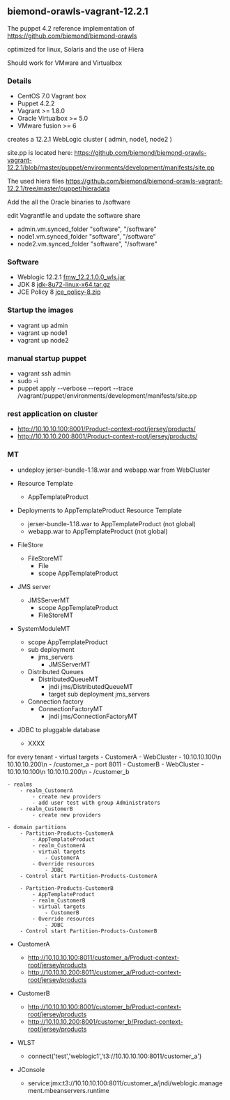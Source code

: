 ## biemond-orawls-vagrant-12.2.1

The puppet 4.2 reference implementation of https://github.com/biemond/biemond-orawls

optimized for linux, Solaris and the use of Hiera

Should work for VMware and Virtualbox

### Details
- CentOS 7.0 Vagrant box
- Puppet 4.2.2
- Vagrant >= 1.8.0
- Oracle Virtualbox >= 5.0
- VMware fusion >= 6

creates a 12.2.1 WebLogic cluster ( admin, node1, node2 )

site.pp is located here:
https://github.com/biemond/biemond-orawls-vagrant-12.2.1/blob/master/puppet/environments/development/manifests/site.pp

The used hiera files https://github.com/biemond/biemond-orawls-vagrant-12.2.1/tree/master/puppet/hieradata

Add the all the Oracle binaries to /software

edit Vagrantfile and update the software share
- admin.vm.synced_folder "software", "/software"
- node1.vm.synced_folder "software", "/software"
- node2.vm.synced_folder "software", "/software"

### Software
- Weblogic 12.2.1 [fmw_12.2.1.0.0_wls.jar](http://www.oracle.com/technetwork/middleware/fusion-middleware/downloads/index.html)
- JDK 8 [jdk-8u72-linux-x64.tar.gz](http://www.oracle.com/technetwork/java/javase/downloads/jdk8-downloads-2133151.html)
- JCE Policy 8 [jce_policy-8.zip](http://www.oracle.com/technetwork/java/javase/downloads/jce8-download-2133166.html)

### Startup the images

- vagrant up admin
- vagrant up node1
- vagrant up node2

### manual startup puppet

- vagrant ssh admin
- sudo -i
- puppet apply --verbose --report --trace /vagrant/puppet/environments/development/manifests/site.pp


### rest application on cluster

- http://10.10.10.100:8001/Product-context-root/jersey/products/
- http://10.10.10.200:8001/Product-context-root/jersey/products/

### MT

- undeploy jerser-bundle-1.18.war and webapp.war from WebCluster


- Resource Template
    - AppTemplateProduct

- Deployments to AppTemplateProduct Resource Template
    - jerser-bundle-1.18.war to AppTemplateProduct (not global)
    - webapp.war to AppTemplateProduct (not global)

- FileStore
    - FileStoreMT
        - File
        - scope AppTemplateProduct

- JMS server
    - JMSServerMT
        - scope AppTemplateProduct
        - FileStoreMT

- SystemModuleMT
    - scope AppTemplateProduct
    - sub deployment
        - jms_servers
            - JMSServerMT
    - Distributed Queues
        - DistributedQueueMT
            - jndi jms/DistributedQueueMT
            - target sub deployment jms_servers
    - Connection factory
        - ConnectionFactoryMT
            - jndi jms/ConnectionFactoryMT


- JDBC to pluggable database
    - XXXX

for every tenant
    - virtual targets
        - CustomerA
            - WebCluster
            - 10.10.10.100\n 10.10.10.200\n
            - /customer_a
            - port 8011
        - CustomerB
            - WebCluster
            - 10.10.10.100\n 10.10.10.200\n
            - /customer_b

    - realms
        - realm_CustomerA
            - create new providers
            - add user test with group Administrators
        - realm_CustomerB
            - create new providers

    - domain partitions
        - Partition-Products-CustomerA
            - AppTemplateProduct
            - realm_CustomerA
            - virtual targets
                - CustomerA
            - Override resources
                - JDBC
        - Control start Partition-Products-CustomerA

        - Partition-Products-CustomerB
            - AppTemplateProduct
            - realm_CustomerB
            - virtual targets
                - CustomerB
            - Override resources
                - JDBC
        - Control start Partition-Products-CustomerB

- CustomerA
    - http://10.10.10.100:8011/customer_a/Product-context-root/jersey/products
    - http://10.10.10.200:8011/customer_a/Product-context-root/jersey/products
- CustomerB
    - http://10.10.10.100:8001/customer_b/Product-context-root/jersey/products
    - http://10.10.10.200:8001/customer_b/Product-context-root/jersey/products

- WLST
   - connect('test','weblogic1','t3://10.10.10.100:8011/customer_a')

- JConsole
   - service:jmx:t3://10.10.10.100:8011/customer_a/jndi/weblogic.management.mbeanservers.runtime